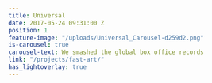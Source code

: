 ```yaml
---
title: Universal
date: 2017-05-24 09:31:00 Z
position: 1
feature-image: "/uploads/Universal_Carousel-d259d2.png"
is-carousel: true
carousel-text: We smashed the global box office records
link: "/projects/fast-art/"
has_lightoverlay: true
---
```



